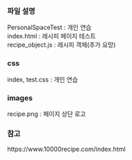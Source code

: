 <h3>파일 설명</h3>
PersonalSpaceTest : 개인 연습<br>
index.html : 레시피 페이지 테스트<br>
recipe_object.js : 레시피 객체(추가 요망)<br>

<h3>css</h3>
index, test.css : 개인 연습<br>

<h3>images</h3>
recipe.png : 페이지 상단 로고

<h3>참고</h3>
https://www.10000recipe.com/index.html
